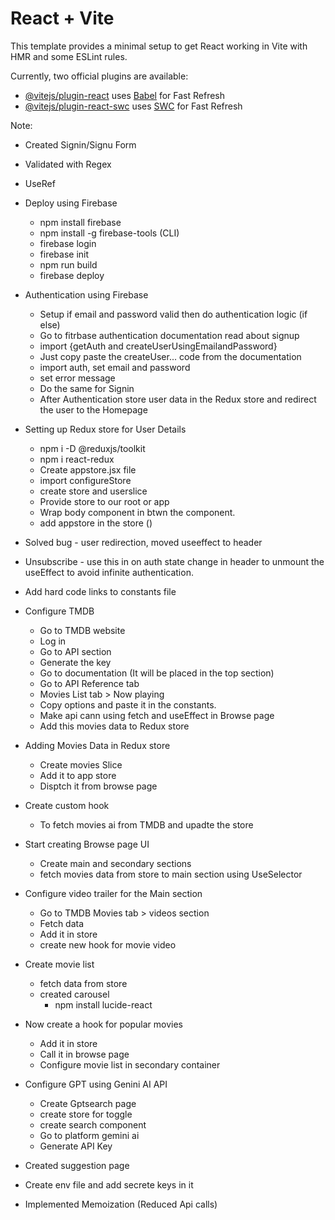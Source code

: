 # React + Vite

This template provides a minimal setup to get React working in Vite with HMR and some ESLint rules.

Currently, two official plugins are available:

- [@vitejs/plugin-react](https://github.com/vitejs/vite-plugin-react/blob/main/packages/plugin-react/README.md) uses [Babel](https://babeljs.io/) for Fast Refresh
- [@vitejs/plugin-react-swc](https://github.com/vitejs/vite-plugin-react-swc) uses [SWC](https://swc.rs/) for Fast Refresh

Note:

- Created Signin/Signu Form
- Validated with Regex
- UseRef

- Deploy using Firebase

  - npm install firebase
  - npm install -g firebase-tools (CLI)
  - firebase login
  - firebase init
  - npm run build
  - firebase deploy

- Authentication using Firebase

  - Setup if email and password valid then do authentication logic (if else)
  - Go to fitrbase authentication documentation read about signup
  - import {getAuth and createUserUsingEmailandPassword}
  - Just copy paste the createUser... code from the documentation
  - import auth, set email and password
  - set error message
  - Do the same for Signin
  - After Authentication store user data in the Redux store and redirect the user to the Homepage

- Setting up Redux store for User Details

  - npm i -D @reduxjs/toolkit
  - npm i react-redux
  - Create appstore.jsx file
  - import configureStore
  - create store and userslice
  - Provide store to our root or app
  - Wrap body component in btwn the <Provider> component.
  - add appstore in the store (<Provider store={appStore}>)

- Solved bug - user redirection, moved useeffect to header

- Unsubscribe - use this in on auth state change in header to unmount the useEffect to avoid infinite authentication.

- Add hard code links to constants file

- Configure TMDB

  - Go to TMDB website
  - Log in
  - Go to API section
  - Generate the key
  - Go to documentation (It will be placed in the top section)
  - Go to API Reference tab
  - Movies List tab > Now playing
  - Copy options and paste it in the constants.
  - Make api cann using fetch and useEffect in Browse page
  - Add this movies data to Redux store

- Adding Movies Data in Redux store

  - Create movies Slice
  - Add it to app store
  - Disptch it from browse page

- Create custom hook

  - To fetch movies ai from TMDB and upadte the store

- Start creating Browse page UI

  - Create main and secondary sections
  - fetch movies data from store to main section using UseSelector

- Configure video trailer for the Main section

  - Go to TMDB Movies tab > videos section
  - Fetch data
  - Add it in store
  - create new hook for movie video

- Create movie list

  - fetch data from store
  - created carousel
    - npm install lucide-react

- Now create a hook for popular movies

  - Add it in store
  - Call it in browse page
  - Configure movie list in secondary container

- Configure GPT using Genini AI API

  - Create Gptsearch page
  - create store for toggle
  - create search component
  - Go to platform gemini ai
  - Generate API Key

- Created suggestion page
- Create env file and add secrete keys in it
- Implemented Memoization (Reduced Api calls)
